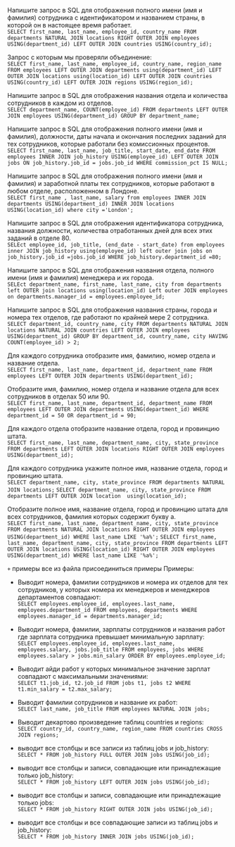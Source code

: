 Напишите запрос в SQL для отображения полного имени (имя и фамилия) сотрудника с идентификатором и названием страны, в которой он в настоящее время работает.<br />
```SELECT first_name, last_name, employee_id, country_name FROM departments NATURAL JOIN locations RIGHT OUTER JOIN employees USING(department_id) LEFT OUTER JOIN countries USING(country_id);```

Запрос с которым мы проверяли объединение:<br />
```SELECT first_name, last_name, employee_id, country_name, region_name FROM employees LEFT OUTER JOIN departments using(department_id) LEFT OUTER JOIN locations using(location_id) LEFT OUTER JOIN countries USING(country_id) LEFT OUTER JOIN regions USING(region_id);```

Напишите запрос в SQL для отображения названия отдела и количества сотрудников в каждом из отделов.<br />
```SELECT department_name, COUNT(employee_id) FROM departments LEFT OUTER JOIN employees USING(department_id) GROUP BY department_name;```

Напишите запрос в SQL для отображения полного имени (имя и фамилия), должности, даты начала и окончания последних заданий для тех сотрудников, которые работали без комиссионных процентов.<br />
```SELECT first_name, last_name, job_title, start_date, end_date FROM employees INNER JOIN job_history USING(employee_id) LEFT OUTER JOIN jobs ON job_history.job_id = jobs.job_id WHERE commission_pct IS NULL;```

Напишите запрос в SQL для отображения полного имени (имя и фамилия) и заработной платы тех сотрудников, которые работают в любом отделе, расположенном в Лондоне.<br />
```SELECT first_name , last_name, salary from employees INNER JOIN departments USING(department_id) INNER JOIN locations USING(location_id) where city ='London';```

Напишите запрос в SQL для отображения идентификатора сотрудника, названия должности, количества отработанных дней для всех этих заданий в отделе 80.<br />
```SELEct employee_id, job_title, (end_date - start_date) from employees inner JOIN job_history using(employee_id) left outer join jobs on job_history.job_id =jobs.job_id WHERE job_history.department_id =80;```

Напишите запрос в SQL для отображения названия отдела, полного имени (имя и фамилия) менеджера и их города.<br />
```SELEct department_name, first_name, last_name, city from departments left OUTER join locations using(location_id) Left outer JOIN employees on departments.manager_id = employees.employee_id;```

Напишите запрос в SQL для отображения названия страны, города и номера тех отделов, где работают по крайней мере 2 сотрудника.<br />
```SELECT department_id, country_name, city FROM departments NATURAL JOIN locations NATURAL JOIN countries LEFT OUTER JOIN employees USING(department_id) GROUP BY department_id, country_name, city HAVING COUNT(employee_id) > 2;```

Для каждого сотрудника отобразите имя, фамилию, номер отдела и название отдела.<br />
```SELECT first_name, last_name, department_id, department_name FROM employees LEFT OUTER JOIN departments USING(department_id);```

Отобразите имя, фамилию, номер отдела и название отдела для всех сотрудников в отделах 50 или 90.<br />
```SELECT first_name, last_name, department_id, department_name FROM employees LEFT OUTER JOIN departments USING(department_id) WHERE department_id = 50 OR department_id = 90;```

Для каждого отдела отобразите название отдела, город и провинцию штата.<br />
```SELECT first_name, last_name, department_name, city, state_province FROM departments LEFT OUTER JOIN locations RIGHT OUTER JOIN employees USING(department_id);```



Для каждого сотрудника укажите полное имя, название отдела, город и провинцию штата.<br />
```SELECT department_name, city, state_province FROM departments NATURAL JOIN locations;```
```SELECT department_name, city, state_province FROM departments LEFT OUTER JOIN location  using(location_id);```


Отобразите полное имя, название отдела, город и провинцию штата для всех сотрудников, фамилия которых содержит букву а.<br />
```SELECT first_name, last_name, department_name, city, state_province FROM departments NATURAL JOIN locations RIGHT OUTER JOIN employees USING(department_id) WHERE last_name LIKE '%a%';```
```SELECT first_name, last_name, department_name, city, state_province FROM departments LEFT OUTER JOIN locations USING(location_id) RIGHT OUTER JOIN employees USING(department_id) WHERE last_name LIKE '%a%';```


`+` примеры все из файла присоединиться примеры
Примеры:
+ Выводит номера, фамилии сотрудников и номера их отделов для тех сотрудников, у которых номера их менеджеров и менеджеров департаментов совпадают:<br />
```SELECT employees.employee_id, employees.last_name, employees.department_id FROM employees, departments WHERE employees.manager_id = departments.manager_id;```

+ Выводит номера, фамилии, зарплаты сотрудников и названия работ где зарплата сотрудника превышает минимальную зарплату:<br />
```SELECT employees.employee_id, employees.last_name, employees.salary, jobs.job_title FROM employees, jobs WHERE employees.salary > jobs.min_salary ORDER BY employees.employee_id;```

+ Выводит айди работ у которых минимальное значение зарплат совпадают с максимальными значениями:<br />
```SELECT t1.job_id, t2.job_id FROM jobs t1, jobs t2 WHERE t1.min_salary = t2.max_salary;```

+ Выводит фамилии сотрудников и название их работ: <br />
```SELECT last_name, job_title FROM employees NATURAL JOIN jobs;```

+ Выводит декартово произведение таблиц countries и regions: <br />
```SELECT country_id, country_name, region_name FROM countries CROSS JOIN regions;```

+ выводит все столбцы и все записи из таблиц jobs и job_history: <br />
```SELECT * FROM job_history FULL OUTER JOIN jobs USING(job_id);```

+ выводит все столбцы и записи, совпадающие или принадлежащие только job_history: <br />
```SELECT * FROM job_history LEFT OUTER JOIN jobs USING(job_id);```

+ выводит все столбцы и записи, совпадающие или принадлежащие только jobs: <br />
```SELECT * FROM job_history RIGHT OUTER JOIN jobs USING(job_id);```

+ выводит все столбцы и все совпадающие записи из таблиц jobs и job_history: <br />
```SELECT * FROM job_history INNER JOIN jobs USING(job_id);```


